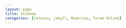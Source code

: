 ```yaml
---
layout: page
title: Sitemap
categories: [Catatan, jekyll, Moonrise, Toram Online]
---
```














